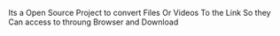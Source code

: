 Its a Open Source Project to convert Files Or Videos To the Link So they Can access to throung Browser and Download
